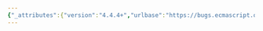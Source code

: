 ```yaml
---
{"_attributes":{"version":"4.4.4+","urlbase":"https://bugs.ecmascript.org/","maintainer":"dherman@mozilla.com"},"bug":{"bug_id":1428,"creation_ts":"2013-04-11 13:07:00 -0700","short_desc":"15.4.3.5: Incomplete sentence","delta_ts":"2013-05-14 18:13:34 -0700","product":"Draft for 6th Edition","component":"editorial issue","version":"Rev 14: March 8, 2013 Draft","rep_platform":"All","op_sys":"All","bug_status":"RESOLVED","resolution":"FIXED","priority":"Normal","bug_severity":"minor","everconfirmed":true,"reporter":{"uid":"andrebargull","name":"André Bargull"},"assigned_to":{"uid":"allen","name":"Allen Wirfs-Brock"},"long_desc":[{"commentid":3624,"comment_count":0,"who":{"uid":"andrebargull","name":"André Bargull"},"bug_when":"2013-04-11 13:07:21 -0700","thetext":"15.4.3.5, second sentence after the algorithm:\n> This method may be assigned to\n\nSentence is not complete."},{"commentid":3735,"comment_count":1,"who":{"uid":"allen","name":"Allen Wirfs-Brock"},"bug_when":"2013-05-12 13:06:33 -0700","thetext":"fixed in rev15 editor's draft."},{"commentid":3923,"comment_count":2,"who":{"uid":"allen","name":"Allen Wirfs-Brock"},"bug_when":"2013-05-14 18:13:34 -0700","thetext":"resolved in rev 15, May 14, 2013 draft"}]}}
---
```

